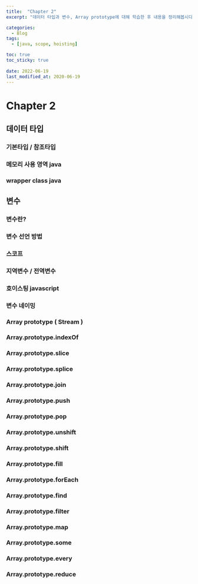 ```yaml
---
title:  "Chapter 2"
excerpt: "데이터 타입과 변수, Array prototype에 대해 학습한 후 내용을 정리해봅시다"

categories:
  - Blog
tags:
  - [java, scope, hoisting]

toc: true
toc_sticky: true
 
date: 2022-06-19
last_modified_at: 2020-06-19
---
```



# Chapter 2

## 데이터 타입
### 기본타입 / 참조타입
###  메모리 사용 영역 java
### wrapper class java

## 변수
### 변수란?
### 변수 선언 방법
### 스코프
### 지역변수 / 전역변수
### 호이스팅 javascript
### 변수 네이밍

### Array prototype ( Stream )
### Array.prototype.indexOf
### Array.prototype.slice
### Array.prototype.splice
### Array.prototype.join
### Array.prototype.push
### Array.prototype.pop
### Array.prototype.unshift
### Array.prototype.shift
### Array.prototype.fill

### Array.prototype.forEach
### Array.prototype.find
### Array.prototype.filter
### Array.prototype.map
### Array.prototype.some
### Array.prototype.every
### Array.prototype.reduce